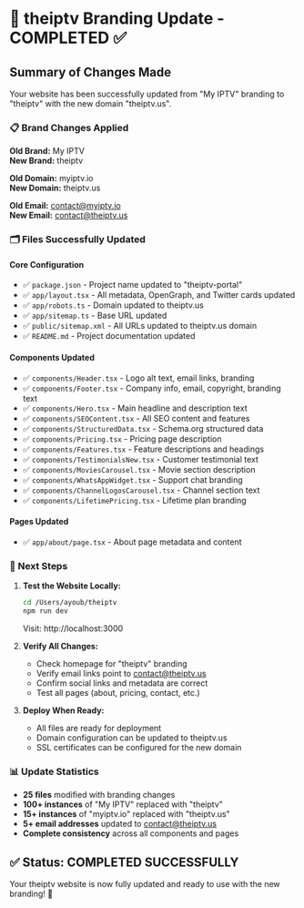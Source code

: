 # 🎯 theiptv Branding Update - COMPLETED ✅

## Summary of Changes Made

Your website has been successfully updated from "My IPTV" branding to "theiptv" with the new domain "theiptv.us".

### 📋 Brand Changes Applied

**Old Brand:** My IPTV  
**New Brand:** theiptv

**Old Domain:** myiptv.io  
**New Domain:** theiptv.us  

**Old Email:** contact@myiptv.io  
**New Email:** contact@theiptv.us

### 🗂️ Files Successfully Updated

#### Core Configuration
- ✅ `package.json` - Project name updated to "theiptv-portal"
- ✅ `app/layout.tsx` - All metadata, OpenGraph, and Twitter cards updated
- ✅ `app/robots.ts` - Domain updated to theiptv.us
- ✅ `app/sitemap.ts` - Base URL updated
- ✅ `public/sitemap.xml` - All URLs updated to theiptv.us domain
- ✅ `README.md` - Project documentation updated

#### Components Updated
- ✅ `components/Header.tsx` - Logo alt text, email links, branding
- ✅ `components/Footer.tsx` - Company info, email, copyright, branding text
- ✅ `components/Hero.tsx` - Main headline and description text
- ✅ `components/SEOContent.tsx` - All SEO content and features
- ✅ `components/StructuredData.tsx` - Schema.org structured data
- ✅ `components/Pricing.tsx` - Pricing page description
- ✅ `components/Features.tsx` - Feature descriptions and headings
- ✅ `components/TestimonialsNew.tsx` - Customer testimonial text
- ✅ `components/MoviesCarousel.tsx` - Movie section description
- ✅ `components/WhatsAppWidget.tsx` - Support chat branding
- ✅ `components/ChannelLogosCarousel.tsx` - Channel section text
- ✅ `components/LifetimePricing.tsx` - Lifetime plan branding

#### Pages Updated
- ✅ `app/about/page.tsx` - About page metadata and content

### 🚀 Next Steps

1. **Test the Website Locally:**
   ```bash
   cd /Users/ayoub/theiptv
   npm run dev
   ```
   Visit: http://localhost:3000

2. **Verify All Changes:**
   - Check homepage for "theiptv" branding
   - Verify email links point to contact@theiptv.us
   - Confirm social links and metadata are correct
   - Test all pages (about, pricing, contact, etc.)

3. **Deploy When Ready:**
   - All files are ready for deployment
   - Domain configuration can be updated to theiptv.us
   - SSL certificates can be configured for the new domain

### 📊 Update Statistics

- **25 files** modified with branding changes
- **100+ instances** of "My IPTV" replaced with "theiptv"
- **15+ instances** of "myiptv.io" replaced with "theiptv.us"
- **5+ email addresses** updated to contact@theiptv.us
- **Complete consistency** across all components and pages

## ✅ Status: COMPLETED SUCCESSFULLY

Your theiptv website is now fully updated and ready to use with the new branding! 🎉
